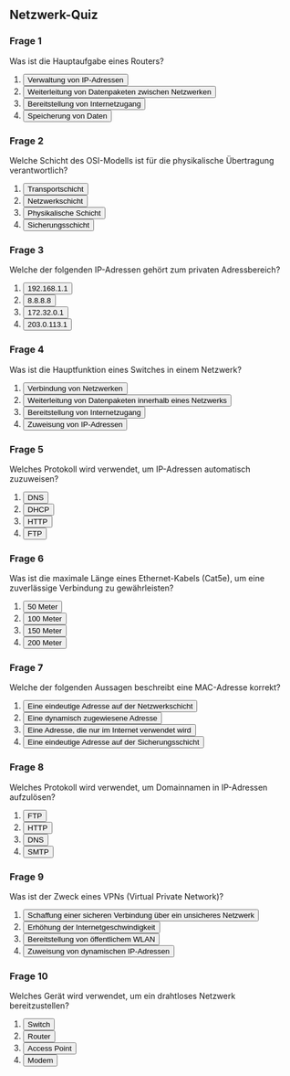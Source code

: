 ## Netzwerk-Quiz

### Frage 1

Was ist die Hauptaufgabe eines Routers?

<div id="question1">
  <ol>
    <li><button onclick="checkAnswer('question1', '', false)">Verwaltung von IP-Adressen</button></li>
    <li><button onclick="checkAnswer('question1', 'Ein Router leitet Datenpakete zwischen verschiedenen Netzwerken weiter und ermöglicht die Kommunikation zwischen ihnen. Er verwendet Routing-Tabellen und Protokolle, um den besten Weg für die Daten zu bestimmen.', true)">Weiterleitung von Datenpaketen zwischen Netzwerken</button></li>
	<li><button onclick="checkAnswer('question1', '', false)">Bereitstellung von Internetzugang</button></li>
	<li><button onclick="checkAnswer('question1', '', false)">Speicherung von Daten</button></li>
    <p id="result_question1"></p>
</div>

### Frage 2

Welche Schicht des OSI-Modells ist für die physikalische Übertragung verantwortlich?

<div id="question2">
  <ol>
    <li><button onclick="checkAnswer('question2', '', false)">Transportschicht</button></li>
    <li><button onclick="checkAnswer('question2', '', false)">Netzwerkschicht</button></li>
    <li><button onclick="checkAnswer('question2', 'Die physikalische Schicht (Layer 1) des OSI-Modells ist für die Übertragung von Rohdaten über physikalische Medien wie Kabel oder Funkwellen verantwortlich.', true)">Physikalische Schicht</button></li>
    <li><button onclick="checkAnswer('question2', '', false)">Sicherungsschicht</button></li>
  </ol>
  <p id="result_question2"></p>
</div>

### Frage 3

Welche der folgenden IP-Adressen gehört zum privaten Adressbereich?

<div id="question3">
  <ol>
    <li><button onclick="checkAnswer('question3', '<code>192.168.1.1</code> gehört zum privaten Adressbereich (<code>192.168.0.0</code> bis <code>192.168.255.255</code>), der für lokale Netzwerke reserviert ist.', true)">192.168.1.1</button></li>
    <li><button onclick="checkAnswer('question3', '', false)">8.8.8.8</button></li>
    <li><button onclick="checkAnswer('question3', '', false)">172.32.0.1</button></li>
    <li><button onclick="checkAnswer('question3', '', false)">203.0.113.1</button></li>
  </ol>
  <p id="result_question3"></p>
</div>

### Frage 4

Was ist die Hauptfunktion eines Switches in einem Netzwerk?

<div id="question4">
  <ol>
    <li><button onclick="checkAnswer('question4', '', false)">Verbindung von Netzwerken</button></li>
    <li><button onclick="checkAnswer('question4', 'Ein Switch leitet Datenpakete innerhalb eines lokalen Netzwerks (LAN) weiter, indem er die MAC-Adressen der Geräte verwendet, um die Daten an die richtigen Empfänger zu senden.', true)">Weiterleitung von Datenpaketen innerhalb eines Netzwerks</button></li>
    <li><button onclick="checkAnswer('question4', '', false)">Bereitstellung von Internetzugang</button></li>
    <li><button onclick="checkAnswer('question4', '', false)">Zuweisung von IP-Adressen</button></li>
  </ol>
  <p id="result_question4"></p>
</div>

### Frage 5

Welches Protokoll wird verwendet, um IP-Adressen automatisch zuzuweisen?

<div id="question5">
  <ol>
    <li><button onclick="checkAnswer('question5', '', false)">DNS</button></li>
    <li><button onclick="checkAnswer('question5', 'Das Dynamic Host Configuration Protocol (DHCP) wird verwendet, um Geräten in einem Netzwerk automatisch IP-Adressen und andere Netzwerkkonfigurationsparameter zuzuweisen.', true)">DHCP</button></li>
    <li><button onclick="checkAnswer('question5', '', false)">HTTP</button></li>
    <li><button onclick="checkAnswer('question5', '', false)">FTP</button></li>
  </ol>
  <p id="result_question5"></p>
</div>

### Frage 6

Was ist die maximale Länge eines Ethernet-Kabels (Cat5e), um eine zuverlässige Verbindung zu gewährleisten?

<div id="question6">
  <ol>
    <li><button onclick="checkAnswer('question6', '', false)">50 Meter</button></li>
    <li><button onclick="checkAnswer('question6', 'Die maximale Länge eines Ethernet-Kabels der Kategorie 5e beträgt 100 Meter, um eine zuverlässige Datenübertragung zu gewährleisten.', true)">100 Meter</button></li>
    <li><button onclick="checkAnswer('question6', '', false)">150 Meter</button></li>
    <li><button onclick="checkAnswer('question6', '', false)">200 Meter</button></li>
  </ol>
  <p id="result_question6"></p>
</div>

### Frage 7

Welche der folgenden Aussagen beschreibt eine MAC-Adresse korrekt?

<div id="question7">
  <ol>
    <li><button onclick="checkAnswer('question7', '', false)">Eine eindeutige Adresse auf der Netzwerkschicht</button></li>
    <li><button onclick="checkAnswer('question7', '', false)">Eine dynamisch zugewiesene Adresse</button></li>
    <li><button onclick="checkAnswer('question7', '', false)">Eine Adresse, die nur im Internet verwendet wird</button></li>
    <li><button onclick="checkAnswer('question7', 'Eine MAC-Adresse (Media Access Control) ist eine eindeutige Hardware-Adresse, die auf der Sicherungsschicht (Layer 2) des OSI-Modells verwendet wird, um Geräte in einem Netzwerk zu identifizieren.', true)">Eine eindeutige Adresse auf der Sicherungsschicht</button></li>
  </ol>
  <p id="result_question7"></p>
</div>

### Frage 8

Welches Protokoll wird verwendet, um Domainnamen in IP-Adressen aufzulösen?

<div id="question8">
  <ol>
    <li><button onclick="checkAnswer('question8', '', false)">FTP</button></li>
    <li><button onclick="checkAnswer('question8', '', false)">HTTP</button></li>
    <li><button onclick="checkAnswer('question8', 'Das Domain Name System (DNS) wird verwendet, um menschenlesbare Domainnamen (z. B. <code>www.example.com</code>) in IP-Adressen (z. B. <code>192.0.2.1</code>) aufzulösen.', true)">DNS</button></li>
    <li><button onclick="checkAnswer('question8', '', false)">SMTP</button></li>
  </ol>
  <p id="result_question8"></p>
</div>

### Frage 9

Was ist der Zweck eines VPNs (Virtual Private Network)?

<div id="question9">
  <ol>
    <li><button onclick="checkAnswer('question9', 'Ein VPN (Virtual Private Network) ermöglicht eine sichere Verbindung über ein unsicheres Netzwerk, indem es den Datenverkehr verschlüsselt und die Privatsphäre schützt.', true)">Schaffung einer sicheren Verbindung über ein unsicheres Netzwerk</button></li>
    <li><button onclick="checkAnswer('question9', '', false)">Erhöhung der Internetgeschwindigkeit</button></li>
    <li><button onclick="checkAnswer('question9', '', false)">Bereitstellung von öffentlichem WLAN</button></li>
    <li><button onclick="checkAnswer('question9', '', false)">Zuweisung von dynamischen IP-Adressen</button></li>
  </ol>
  <p id="result_question9"></p>
</div>

### Frage 10

Welches Gerät wird verwendet, um ein drahtloses Netzwerk bereitzustellen?

<div id="question10">
  <ol>
    <li><button onclick="checkAnswer('question10', '', false)">Switch</button></li>
    <li><button onclick="checkAnswer('question10', '', false)">Router</button></li>
    <li><button onclick="checkAnswer('question10', 'Ein Access Point wird verwendet, um ein drahtloses Netzwerk (WLAN) bereitzustellen und Geräte drahtlos mit dem Netzwerk zu verbinden.', true)">Access Point</button></li>
    <li><button onclick="checkAnswer('question10', '', false)">Modem</button></li>
  </ol>
  <p id="result_question10"></p>
</div>

<div id="endScreen" style="display: none;">
    <h2>Quiz beendet!</h2>
    <p id="finalScore"></p>
    <button onclick="restartQuiz()">Quiz erneut starten</button>
</div>